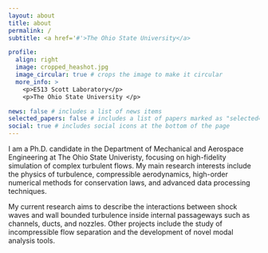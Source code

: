 ```yaml
---
layout: about
title: about
permalink: /
subtitle: <a href='#'>The Ohio State University</a>

profile:
  align: right
  image: cropped_heashot.jpg
  image_circular: true # crops the image to make it circular
  more_info: >
    <p>E513 Scott Laboratory</p>
    <p>The Ohio State University </p>

news: false # includes a list of news items
selected_papers: false # includes a list of papers marked as "selected={true}"
social: true # includes social icons at the bottom of the page
---
```


I am a Ph.D. candidate in the Department of Mechanical and Aerospace Engineering at The Ohio State Univeristy, focusing on high-fidelity simulation of complex turbulent flows. My main research interests include the physics of turbulence, compressible aerodynamics, high-order numerical methods for conservation laws, and advanced data processing techniques.

My current research aims to describe the interactions between shock waves and wall bounded turbulence inside internal passageways such as channels, ducts, and nozzles.
Other projects include the study of incompressible flow separation and the development of novel modal analysis tools.
